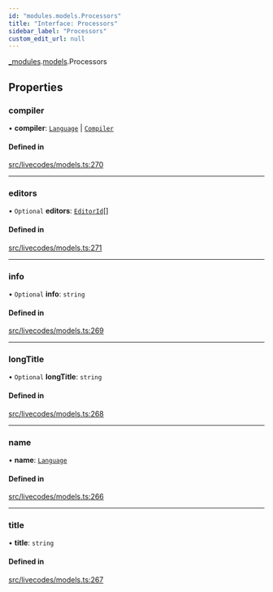 ```yaml
---
id: "modules.models.Processors"
title: "Interface: Processors"
sidebar_label: "Processors"
custom_edit_url: null
---
```


[_modules](../modules/modules.md).[models](../namespaces/modules.models.md).Processors

## Properties

### compiler

• **compiler**: [`Language`](../namespaces/modules.models.md#language) \| [`Compiler`](modules.models.Compiler.md)

#### Defined in

[src/livecodes/models.ts:270](https://github.com/live-codes/livecodes/blob/0b19ad3/src/livecodes/models.ts#L270)

___

### editors

• `Optional` **editors**: [`EditorId`](../namespaces/modules.models.md#editorid)[]

#### Defined in

[src/livecodes/models.ts:271](https://github.com/live-codes/livecodes/blob/0b19ad3/src/livecodes/models.ts#L271)

___

### info

• `Optional` **info**: `string`

#### Defined in

[src/livecodes/models.ts:269](https://github.com/live-codes/livecodes/blob/0b19ad3/src/livecodes/models.ts#L269)

___

### longTitle

• `Optional` **longTitle**: `string`

#### Defined in

[src/livecodes/models.ts:268](https://github.com/live-codes/livecodes/blob/0b19ad3/src/livecodes/models.ts#L268)

___

### name

• **name**: [`Language`](../namespaces/modules.models.md#language)

#### Defined in

[src/livecodes/models.ts:266](https://github.com/live-codes/livecodes/blob/0b19ad3/src/livecodes/models.ts#L266)

___

### title

• **title**: `string`

#### Defined in

[src/livecodes/models.ts:267](https://github.com/live-codes/livecodes/blob/0b19ad3/src/livecodes/models.ts#L267)
